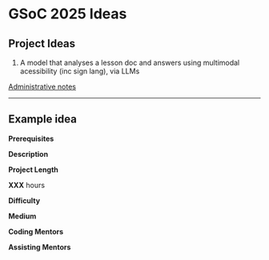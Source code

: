 # GSoC 2025 Ideas

## Project Ideas
1. A model that analyses a lesson doc and answers using multimodal acessibility (inc sign lang), via LLMs

[Administrative notes](#administrative-notes)

------------

## Example idea

**Prerequisites**<br>

**Description**<br>

**Project Length**<br>

**XXX** hours

**Difficulty**<br>

**Medium**

**Coding Mentors**<br>

**Assisting Mentors**<br>
